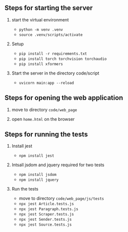 ## Steps for starting the server

1. start the virtual environment
    * `python -m venv .venv`
    * `source .venv/scripts/activate`

2. Setup
    * `pip install -r requirements.txt`
    * `pip install torch torchvision torchaudio`
    * `pip install xformers`

3. Start the server in the directory code/script
    * `uvicorn main:app --reload`



## Steps for opening the web application

1. move to directory `code/web_page`

2. open `home.html` on the browser


## Steps for running the tests

1. Install jest
    - `npm install jest`

2. Intsall jsdom and jquery required for two tests
    - `npm install jsdom`
    - `npm install jquery`

3. Run the tests 
    - move to directory `code/web_page/js/tests`
    -  `npx jest Article.tests.js`
    -  `npx jest Paragraph.tests.js`
    -  `npx jest Scraper.tests.js`
    -  `npx jest Sender.tests.js`
    -  `npx jest Source.tests.js`